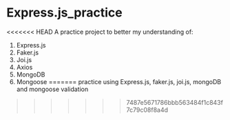 # Express.js_practice
<<<<<<< HEAD
A practice project to better my understanding of: 

1. Express.js
2. Faker.js
3. Joi.js
4. Axios
5. MongoDB
6. Mongoose
=======
practice using Express.js, faker.js, joi.js, mongoDB and mongoose validation
>>>>>>> 7487e5671786bbb563484f1c843f7c79c08f8a4d
